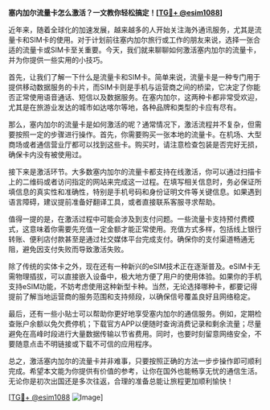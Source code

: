 **塞内加尔流量卡怎么激活？一文教你轻松搞定！[[TG💪+ @esim1088](https://t.me/s/esim1088)]**

近年来，随着全球化的加速发展，越来越多的人开始关注海外通讯服务，尤其是流量卡和SIM卡的使用。对于计划前往塞内加尔旅行或工作的朋友来说，选择一张合适的流量卡或SIM卡至关重要。今天，我们就来聊聊如何激活塞内加尔的流量卡，并为你提供一些实用的小技巧。

首先，让我们了解一下什么是流量卡和SIM卡。简单来说，流量卡是一种专门用于提供移动数据服务的卡片，而SIM卡则是手机与运营商之间的桥梁，它决定了你能否正常使用语音通话、短信以及数据服务。在塞内加尔，这两种卡都非常受欢迎，尤其是在旅游业发达的城市如达喀尔等地，各种品牌和类型的卡应有尽有。

那么，塞内加尔的流量卡是如何激活的呢？通常情况下，激活流程并不复杂，但需要按照一定的步骤进行操作。首先，你需要购买一张本地的流量卡。在机场、大型商场或者通信营业厅都可以找到这些卡。购买时，请注意检查包装是否完好无损，确保卡内没有被使用过。

接下来是激活环节。大多数塞内加尔的流量卡都支持在线激活，你可以通过扫描卡上的二维码或者访问指定的网站来完成这一过程。在填写相关信息时，务必保证所填信息的真实性和准确性，特别是手机号码和身份证明文件等关键信息。如果遇到语言障碍，建议提前准备好翻译工具，或者直接联系客服寻求帮助。

值得一提的是，在激活过程中可能会涉及到支付问题。一些流量卡支持预付费模式，这意味着你需要先充值一定金额才能正常使用。充值方式多样，包括线上银行转账、便利店付款甚至是通过社交媒体平台完成支付。确保你的支付渠道畅通无阻，避免因支付失败而导致激活失败。

除了传统的实体卡之外，现在还有一种新兴的eSIM技术正在逐渐普及。eSIM卡无需物理插拔，可以直接嵌入设备中，极大地方便了用户的使用体验。如果你的手机支持eSIM功能，不妨考虑使用这种新型卡种。当然，无论选择哪种卡，都要记得提前了解当地运营商的服务范围和支持频段，以确保信号覆盖良好且网络稳定。

最后，还有一些小贴士可以帮助你更好地享受塞内加尔的通信服务。例如，定期检查账户余额以免欠费停机；下载官方APP以便随时查询消费记录和剩余流量；尽量避免在高峰时段进行大量数据传输以节省费用。同时，也要时刻留意网络安全，不要随意点击不明链接或下载不可信的应用程序。

总之，激活塞内加尔的流量卡并非难事，只要按照正确的方法一步步操作即可顺利完成。希望本文能为你提供有价值的参考，让你在国外也能畅享无忧的通信生活。无论你是初次出国还是多次往返，合理的准备总能让旅程更加顺利愉快！

[[TG💪+ @esim1088](https://t.me/s/esim1088) ![Image](https://i.postimg.cc/4NQfJmqS/Snipaste-2025-05-13-00-14-12.png)]